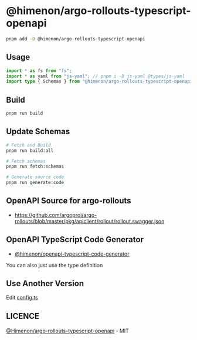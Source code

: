 # @himenon/argo-rollouts-typescript-openapi

```bash
pnpm add -D @himenon/argo-rollouts-typescript-openapi
```

## Usage

```ts
import * as fs from "fs";
import * as yaml from "js-yaml"; // pnpm i -D js-yaml @types/js-yaml
import type { Schemas } from "@himenon/argo-rollouts-typescript-openapi/v1.22.3";
```

## Build

```ts
pnpm run build
```

## Update Schemas

```bash
# Fetch and Build
pnpm run build:all

# Fetch schemas
pnpm run fetch:schemas

# Generate source code
pnpm run generate:code
```

## OpenAPI Source for argo-rollouts

- <https://github.com/argoproj/argo-rollouts/blob/master/pkg/apiclient/rollout/rollout.swagger.json>

## OpenAPI TypeScript Code Generator

- [@himenon/openapi-typescript-code-generator](https://github.com/Himenon/openapi-typescript-code-generator)

You can also just use the type definition

## Use Another Version

Edit [config.ts](./scripts/config.ts)

## LICENCE

[@Himenon/argo-rollouts-typescript-openapi](https://github.com/Himenon/argo-rollouts-typescript-openapi)・MIT
